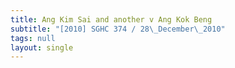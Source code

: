 ```yaml
---
title: Ang Kim Sai and another v Ang Kok Beng
subtitle: "[2010] SGHC 374 / 28\_December\_2010"
tags: null
layout: single
---
```


